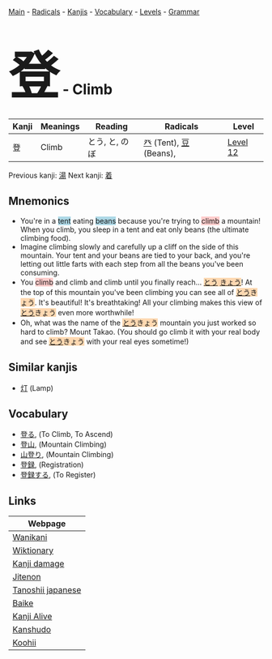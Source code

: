 <style> bigfont {font-size: 100px}</style>
[Main](../index.md) -
[Radicals](../radicals.md) -
[Kanjis](../kanjis.md) -
[Vocabulary](../vocabulary.md) -
[Levels](../levels.md) -
[Grammar](../grammar.md)
# <bigfont> 登</bigfont> - Climb 

| Kanji | Meanings | Reading | Radicals | Level |
| --- | --- | --- | --- | --- |
| 登 | Climb | とう, と, のぼ | [癶](../radicals/癶.md) (Tent), [豆](../radicals/豆.md) (Beans),  | [Level 12](../levels/wk_level12.md) |

Previous kanji: [湯](湯.md) Next kanji: [着](着.md) 

## Mnemonics
 * You're in a <span style="background-color:#ADD8E6"> tent</span> eating <span style="background-color:#ADD8E6"> beans</span> because you're trying to <span style="background-color:#ffcccb"> climb</span> a mountain! When you climb, you sleep in a tent and eat only beans (the ultimate climbing food).
* Imagine climbing slowly and carefully up a cliff on the side of this mountain. Your tent and your beans are tied to your back, and you're letting out little farts with each step from all the beans you've been consuming.
* You <span style="background-color:#ffcccb"> climb</span> and climb and climb until you finally reach... <span style="background-color:#ffcccb"> <span style="background-color:#fed8b1"> [とう](https://jisho.org/search/とう)</span></span><span style="background-color:#fed8b1"> [きょう](https://jisho.org/search/きょう)</span>! At the top of this mountain you've been climbing you can see all of <span style="background-color:#fed8b1"> [とう](https://jisho.org/search/とう)きょう</span>. It's beautiful! It's breathtaking! All your climbing makes this view of <span style="background-color:#fed8b1"> [とう](https://jisho.org/search/とう)きょう</span> even more worthwhile!
* Oh, what was the name of the <span style="background-color:#fed8b1"> [とう](https://jisho.org/search/とう)きょう</span> mountain you just worked so hard to climb? Mount Takao. (You should go climb it with your real body and see <span style="background-color:#fed8b1"> [とう](https://jisho.org/search/とう)きょう</span> with your real eyes sometime!)


## Similar kanjis
 * [灯](灯.md) (Lamp)


## Vocabulary
 * [登る](../vocabulary/登.md), (To Climb, To Ascend)
* [登山](../vocabulary/登.md), (Mountain Climbing)
* [山登り](../vocabulary/登.md), (Mountain Climbing)
* [登録](../vocabulary/登.md), (Registration)
* [登録する](../vocabulary/登.md), (To Register)



## Links 

| Webpage |
| --- |
| [Wanikani          ](https://www.wanikani.com/kanji/登) |
| [Wiktionary        ](https://en.wiktionary.org/wiki/登) |
| [Kanji damage      ](http://www.kanjidamage.com/kanji/search?utf8=✓&q=登) |
| [Jitenon           ](https://jitenon.com/kanji/登) |
| [Tanoshii japanese ](https://www.tanoshiijapanese.com/dictionary/kanji.cfm?k=登) |
| [Baike             ](https://baike.baidu.com/item/登) |
| [Kanji Alive       ](https://app.kanjialive.com/登) |
| [Kanshudo          ](https://www.kanshudo.com/searchmn?q=登) |
| [Koohii            ](https://kanji.koohii.com/study/kanji/登) |
